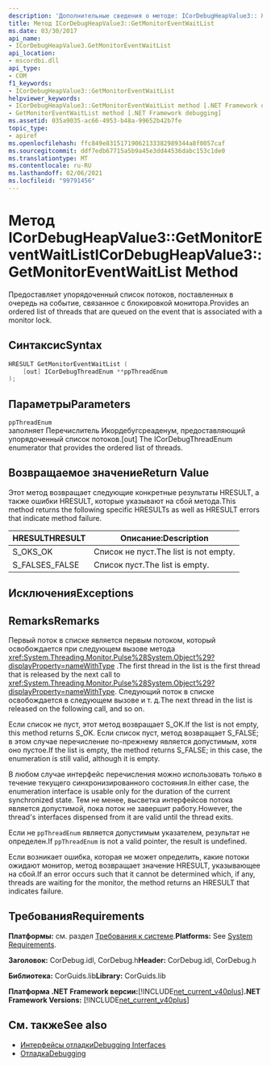 ```yaml
---
description: 'Дополнительные сведения о методе: ICorDebugHeapValue3:: Жетмониторевентваитлист'
title: Метод ICorDebugHeapValue3::GetMonitorEventWaitList
ms.date: 03/30/2017
api_name:
- ICorDebugHeapValue3.GetMonitorEventWaitList
api_location:
- mscordbi.dll
api_type:
- COM
f1_keywords:
- ICorDebugHeapValue3::GetMonitorEventWaitList
helpviewer_keywords:
- ICorDebugHeapValue3::GetMonitorEventWaitList method [.NET Framework debugging]
- GetMonitorEventWaitList method [.NET Framework debugging]
ms.assetid: 035a9035-ac66-4953-b48a-99652b42b7fe
topic_type:
- apiref
ms.openlocfilehash: ffc849e83151719062133382989344a8f0057caf
ms.sourcegitcommit: ddf7edb67715a5b9a45e3dd44536dabc153c1de0
ms.translationtype: MT
ms.contentlocale: ru-RU
ms.lasthandoff: 02/06/2021
ms.locfileid: "99791456"
---
```

# <a name="icordebugheapvalue3getmonitoreventwaitlist-method"></a><span data-ttu-id="59ecb-103">Метод ICorDebugHeapValue3::GetMonitorEventWaitList</span><span class="sxs-lookup"><span data-stu-id="59ecb-103">ICorDebugHeapValue3::GetMonitorEventWaitList Method</span></span>

<span data-ttu-id="59ecb-104">Предоставляет упорядоченный список потоков, поставленных в очередь на событие, связанное с блокировкой монитора.</span><span class="sxs-lookup"><span data-stu-id="59ecb-104">Provides an ordered list of threads that are queued on the event that is associated with a monitor lock.</span></span>  
  
## <a name="syntax"></a><span data-ttu-id="59ecb-105">Синтаксис</span><span class="sxs-lookup"><span data-stu-id="59ecb-105">Syntax</span></span>  
  
```cpp  
HRESULT GetMonitorEventWaitList (  
    [out] ICorDebugThreadEnum **ppThreadEnum  
);  
```  
  
## <a name="parameters"></a><span data-ttu-id="59ecb-106">Параметры</span><span class="sxs-lookup"><span data-stu-id="59ecb-106">Parameters</span></span>  

 `ppThreadEnum`  
 <span data-ttu-id="59ecb-107">заполняет Перечислитель Икордебугсреаденум, предоставляющий упорядоченный список потоков.</span><span class="sxs-lookup"><span data-stu-id="59ecb-107">[out] The ICorDebugThreadEnum enumerator that provides the ordered list of threads.</span></span>  
  
## <a name="return-value"></a><span data-ttu-id="59ecb-108">Возвращаемое значение</span><span class="sxs-lookup"><span data-stu-id="59ecb-108">Return Value</span></span>  

 <span data-ttu-id="59ecb-109">Этот метод возвращает следующие конкретные результаты HRESULT, а также ошибки HRESULT, которые указывают на сбой метода.</span><span class="sxs-lookup"><span data-stu-id="59ecb-109">This method returns the following specific HRESULTs as well as HRESULT errors that indicate method failure.</span></span>  
  
|<span data-ttu-id="59ecb-110">HRESULT</span><span class="sxs-lookup"><span data-stu-id="59ecb-110">HRESULT</span></span>|<span data-ttu-id="59ecb-111">Описание:</span><span class="sxs-lookup"><span data-stu-id="59ecb-111">Description</span></span>|  
|-------------|-----------------|  
|<span data-ttu-id="59ecb-112">S_OK</span><span class="sxs-lookup"><span data-stu-id="59ecb-112">S_OK</span></span>|<span data-ttu-id="59ecb-113">Список не пуст.</span><span class="sxs-lookup"><span data-stu-id="59ecb-113">The list is not empty.</span></span>|  
|<span data-ttu-id="59ecb-114">S_FALSE</span><span class="sxs-lookup"><span data-stu-id="59ecb-114">S_FALSE</span></span>|<span data-ttu-id="59ecb-115">Список пуст.</span><span class="sxs-lookup"><span data-stu-id="59ecb-115">The list is empty.</span></span>|  
  
## <a name="exceptions"></a><span data-ttu-id="59ecb-116">Исключения</span><span class="sxs-lookup"><span data-stu-id="59ecb-116">Exceptions</span></span>  
  
## <a name="remarks"></a><span data-ttu-id="59ecb-117">Remarks</span><span class="sxs-lookup"><span data-stu-id="59ecb-117">Remarks</span></span>  

 <span data-ttu-id="59ecb-118">Первый поток в списке является первым потоком, который освобождается при следующем вызове метода <xref:System.Threading.Monitor.Pulse%28System.Object%29?displayProperty=nameWithType> .</span><span class="sxs-lookup"><span data-stu-id="59ecb-118">The first thread in the list is the first thread that is released by the next call to <xref:System.Threading.Monitor.Pulse%28System.Object%29?displayProperty=nameWithType>.</span></span> <span data-ttu-id="59ecb-119">Следующий поток в списке освобождается в следующем вызове и т. д.</span><span class="sxs-lookup"><span data-stu-id="59ecb-119">The next thread in the list is released on the following call, and so on.</span></span>  
  
 <span data-ttu-id="59ecb-120">Если список не пуст, этот метод возвращает S_OK.</span><span class="sxs-lookup"><span data-stu-id="59ecb-120">If the list is not empty, this method returns S_OK.</span></span> <span data-ttu-id="59ecb-121">Если список пуст, метод возвращает S_FALSE; в этом случае перечисление по-прежнему является допустимым, хотя оно пустое.</span><span class="sxs-lookup"><span data-stu-id="59ecb-121">If the list is empty, the method returns S_FALSE; in this case, the enumeration is still valid, although it is empty.</span></span>  
  
 <span data-ttu-id="59ecb-122">В любом случае интерфейс перечисления можно использовать только в течение текущего синхронизированного состояния.</span><span class="sxs-lookup"><span data-stu-id="59ecb-122">In either case, the enumeration interface is usable only for the duration of the current synchronized state.</span></span> <span data-ttu-id="59ecb-123">Тем не менее, высветка интерфейсов потока является допустимой, пока поток не завершит работу.</span><span class="sxs-lookup"><span data-stu-id="59ecb-123">However, the thread's interfaces dispensed from it are valid until the thread exits.</span></span>  
  
 <span data-ttu-id="59ecb-124">Если не `ppThreadEnum` является допустимым указателем, результат не определен.</span><span class="sxs-lookup"><span data-stu-id="59ecb-124">If `ppThreadEnum` is not a valid pointer, the result is undefined.</span></span>  
  
 <span data-ttu-id="59ecb-125">Если возникает ошибка, которая не может определить, какие потоки ожидают монитор, метод возвращает значение HRESULT, указывающее на сбой.</span><span class="sxs-lookup"><span data-stu-id="59ecb-125">If an error occurs such that it cannot be determined which, if any, threads are waiting for the monitor, the method returns an HRESULT that indicates failure.</span></span>  
  
## <a name="requirements"></a><span data-ttu-id="59ecb-126">Требования</span><span class="sxs-lookup"><span data-stu-id="59ecb-126">Requirements</span></span>  

 <span data-ttu-id="59ecb-127">**Платформы:** см. раздел [Требования к системе](../../get-started/system-requirements.md).</span><span class="sxs-lookup"><span data-stu-id="59ecb-127">**Platforms:** See [System Requirements](../../get-started/system-requirements.md).</span></span>  
  
 <span data-ttu-id="59ecb-128">**Заголовок:** CorDebug.idl, CorDebug.h</span><span class="sxs-lookup"><span data-stu-id="59ecb-128">**Header:** CorDebug.idl, CorDebug.h</span></span>  
  
 <span data-ttu-id="59ecb-129">**Библиотека:** CorGuids.lib</span><span class="sxs-lookup"><span data-stu-id="59ecb-129">**Library:** CorGuids.lib</span></span>  
  
 <span data-ttu-id="59ecb-130">**Платформа .NET Framework версии:**[!INCLUDE[net_current_v40plus](../../../../includes/net-current-v40plus-md.md)]</span><span class="sxs-lookup"><span data-stu-id="59ecb-130">**.NET Framework Versions:** [!INCLUDE[net_current_v40plus](../../../../includes/net-current-v40plus-md.md)]</span></span>  
  
## <a name="see-also"></a><span data-ttu-id="59ecb-131">См. также</span><span class="sxs-lookup"><span data-stu-id="59ecb-131">See also</span></span>

- [<span data-ttu-id="59ecb-132">Интерфейсы отладки</span><span class="sxs-lookup"><span data-stu-id="59ecb-132">Debugging Interfaces</span></span>](debugging-interfaces.md)
- [<span data-ttu-id="59ecb-133">Отладка</span><span class="sxs-lookup"><span data-stu-id="59ecb-133">Debugging</span></span>](index.md)
